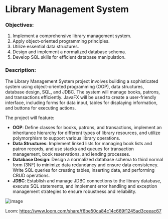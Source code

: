 # Library Management System

### Objectives:

1. Implement a comprehensive library management system.
2. Apply object-oriented programming principles.
3. Utilize essential data structures.
4. Design and implement a normalized database schema.
5. Develop SQL skills for efficient database manipulation.

### Description:

The Library Management System project involves building a sophisticated system using object-oriented programming (OOP), data structures, database design, SQL, and JDBC. The system will manage books, patrons, and transactions efficiently. JavaFX will be used to create a user-friendly interface, including forms for data input, tables for displaying information, and buttons for executing actions.

The project will feature:
- **OOP**: Define classes for books, patrons, and transactions, implement an inheritance hierarchy for different types of library resources, and utilize polymorphism to support various library operations.
- **Data Structures**: Implement linked lists for managing book lists and patron records, and use stacks and queues for transaction management, book reservations, and lending processes.
- **Database Design**: Design a normalized database schema to third normal form (3NF) to minimize data redundancy and ensure data consistency. Write SQL queries for creating tables, inserting data, and performing CRUD operations.
- **JDBC**: Establish and manage JDBC connections to the library database, execute SQL statements, and implement error handling and exception management strategies to ensure robustness and reliability.


![image](https://github.com/user-attachments/assets/ff363aab-0ab8-4b3d-afe9-2d7b4b9ba409)

Loom: https://www.loom.com/share/f6be50ca84c14c669f1245ad3ceeac67
